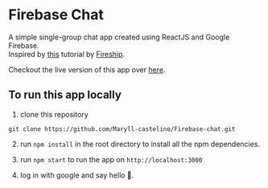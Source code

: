 # Firebase Chat
A simple single-group chat app created using ReactJS and Google Firebase. <br>
Inspired by [this](https://www.youtube.com/watch?v=zQyrwxMPm88) tutorial by [Fireship](https://www.youtube.com/channel/UCsBjURrPoezykLs9EqgamOA).

Checkout the live version of this app over [here](https://fir-chat-d1728.web.app/).

## To run this app locally
1. clone this repository
```
git clone https://github.com/Maryll-castelino/Firebase-chat.git
```
2. run `npm install` in the root directory to install all the npm dependencies.

3. run `npm start` to run the app on `http://localhost:3000`

4. log in with google and say hello 👋.